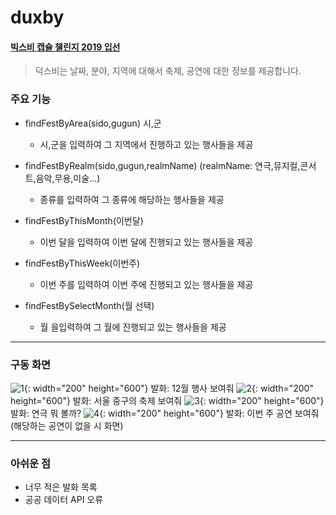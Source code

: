 # duxby
#### [빅스비 캡슐 챌린지 2019 입선](https://bixby.developer.samsung.com/newsroom/ko-kr/%EA%B3%B5%EC%A7%80-%E2%80%98%EB%B9%85%EC%8A%A4%EB%B9%84-%EC%BA%A1%EC%8A%90-%EC%B1%8C%EB%A6%B0%EC%A7%80-2019-%EA%B2%B0%EC%84%A0-%EC%A7%84%EC%B6%9C%EC%9E%91-%EB%B0%8F-%EC%9E%85%EC%84%A0%EC%9E%91%EC%9D%84-%EB%B0%9C%ED%91%9C%ED%95%A9%EB%8B%88%EB%8B%A4)
> 덕스비는 날짜, 분야, 지역에 대해서 축제, 공연에 대한 정보를 제공합니다.

### 주요 기능
 * findFestByArea(sido,gugun) 시,군
    - 시,군을 입력하여 그 지역에서 진행하고 있는 행사들을 제공

 * findFestByRealm(sido,gugun,realmName) (realmName: 연극,뮤지컬,콘서트,음악,무용,미술...)
    - 종류를 입력하여 그 종류에 해당하는 행사들을 제공

 * findFestByThisMonth(이번달)
    - 이번 달을 입력하여 이번 달에 진행되고 있는 행사들을 제공

 * findFestByThisWeek(이번주)
    - 이번 주를 입력하여 이번 주에 진행되고 있는 행사들을 제공

 * findFestBySelectMonth(월 선택)
   - 월 을입력하여 그 월에 진행되고 있는 행사들을 제공
   
---

### 구동 화면
![1](./img/12.jpg){: width="200" height="600"}
발화: 12월 행사 보여줘
![2](./img/sido.jpg){: width="200" height="600"}
발화: 서울 중구의 축제 보여줘
![3](./img/realmName.jpg){: width="200" height="600"}
발화: 연극 뭐 볼까?
![4](./img/thisweek.jpg){: width="200" height="600"}
발화: 이번 주 공연 보여줘(해당하는 공연이 없을 시 화면)

---
### 아쉬운 점
 * 너무 적은 발화 목록
 * 공공 데이터 API 오류
